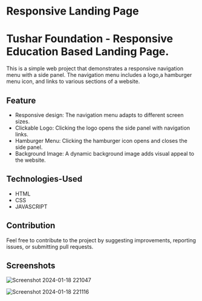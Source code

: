 
# Responsive Landing Page 

# Tushar Foundation - Responsive Education Based Landing Page.
This is a simple web project that demonstrates a responsive navigation menu with a side panel. The navigation menu includes a logo,a hamburger menu icon, and links to various sections of a website.

## Feature
* Responsive design: The navigation menu adapts to different screen sizes.
* Clickable Logo: Clicking the logo opens the side panel with navigation links.
* Hamburger Menu: Clicking the hamburger icon opens and closes the side panel.
* Background Image: A dynamic background image adds visual appeal to the website.


## Technologies-Used
* HTML
* CSS
* JAVASCRIPT
  
## Contribution

Feel free to contribute to the project by suggesting improvements, reporting issues, or submitting pull requests.

## Screenshots
  
![Screenshot 2024-01-18 221047](https://github.com/Tusharbhosalehub/PRODIGY_WD_01/assets/114877970/f242d92f-a15a-4344-9d9c-3e3efc2b7066)


![Screenshot 2024-01-18 221116](https://github.com/Tusharbhosalehub/PRODIGY_WD_01/assets/114877970/05caef52-bc79-47e2-91bd-6a1ffd560e39)



